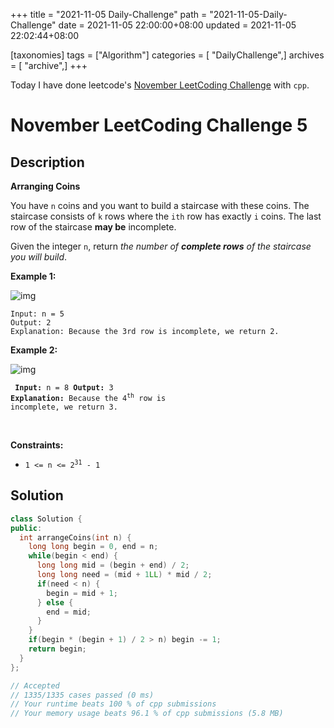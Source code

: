 +++
title = "2021-11-05 Daily-Challenge"
path = "2021-11-05-Daily-Challenge"
date = 2021-11-05 22:00:00+08:00
updated = 2021-11-05 22:02:44+08:00

[taxonomies]
tags = ["Algorithm"]
categories = [ "DailyChallenge",]
archives = [ "archive",]
+++

Today I have done leetcode's [November LeetCoding Challenge](https://leetcode.com/problems/arranging-coins/) with `cpp`.

<!-- more -->

# November LeetCoding Challenge 5

## Description

**Arranging Coins**

You have `n` coins and you want to build a staircase with these coins. The staircase consists of `k` rows where the `ith` row has exactly `i` coins. The last row of the staircase **may be** incomplete.

Given the integer `n`, return *the number of **complete rows** of the staircase you will build*.

 

**Example 1:**

![img](https://assets.leetcode.com/uploads/2021/04/09/arrangecoins1-grid.jpg)

```
Input: n = 5
Output: 2
Explanation: Because the 3rd row is incomplete, we return 2.
```

**Example 2:**

![img](https://assets.leetcode.com/uploads/2021/04/09/arrangecoins2-grid.jpg)

<code><pre>
<strong>Input:</strong> n = 8
<strong>Output:</strong> 3
<strong>Explanation:</strong> Because the 4<sup>th</sup> row is incomplete, we return 3.
</pre></code>

<p>&nbsp;</p>
<p><strong>Constraints:</strong></p>

<ul>
	<li><code>1 &lt;= n &lt;= 2<sup>31</sup> - 1</code></li>
</ul>


## Solution

``` cpp
class Solution {
public:
  int arrangeCoins(int n) {
    long long begin = 0, end = n;
    while(begin < end) {
      long long mid = (begin + end) / 2;
      long long need = (mid + 1LL) * mid / 2;
      if(need < n) {
        begin = mid + 1;
      } else {
        end = mid;
      }
    }
    if(begin * (begin + 1) / 2 > n) begin -= 1;
    return begin;
  }
};

// Accepted
// 1335/1335 cases passed (0 ms)
// Your runtime beats 100 % of cpp submissions
// Your memory usage beats 96.1 % of cpp submissions (5.8 MB)
```

